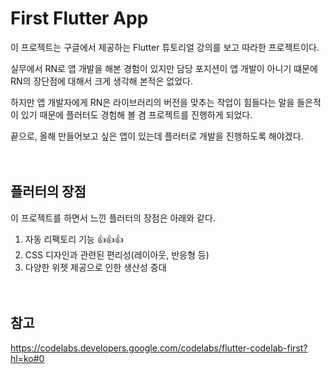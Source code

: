 # First Flutter App

이 프로젝트는 구글에서 제공하는 Flutter 튜토리얼 강의를 보고 따라한 프로젝트이다.<br/>

실무에서 RN로 앱 개발을 해본 경험이 있지만 담당 포지션이 앱 개발이 아니기 떄문에 RN의 장단점에 대해서 크게 생각해 본적은 없었다.<br/>

하지만 앱 개발자에게 RN은 라이브러리의 버전을 맞추는 작업이 힘들다는 말을 들은적이 있기 때문에 플러터도 경험해 볼 겸 프로젝트를 진행하게 되었다.<br/>

끝으로, 올해 만들어보고 싶은 앱이 있는데 플러터로 개발을 진행하도록 해야겠다.
<br/><br/><br/>


## 플러터의 장점
이 프로젝트를 하면서 느낀 플러터의 장점은 아래와 같다. 
1. 자동 리팩토리 기능 👍👍👍
2. CSS 디자인과 관련된 편리성(레이아웃, 반응형 등)   
3. 다양한 위젯 제공으로 인한 생산성 증대<br/><br/><br/>

## 참고 
https://codelabs.developers.google.com/codelabs/flutter-codelab-first?hl=ko#0
